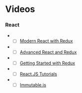 # Videos

### React

- * [ ] [Modern React with Redux](https://www.udemy.com/react-redux/)
- * [ ] [Advanced React and Redux](https://www.udemy.com/react-redux-tutorial/)
- * [ ] [Getting Started with Redux](https://egghead.io/series/getting-started-with-redux)
- * [ ] [React.JS Tutorials](https://www.youtube.com/playlist?list=PLoYCgNOIyGABj2GQSlDRjgvXtqfDxKm5b)
- * [ ] [Immutable.js](https://www.youtube.com/playlist?list=PLVHlCYNvnqYpSUXgYY1QwBx96QUH-3-l4)
